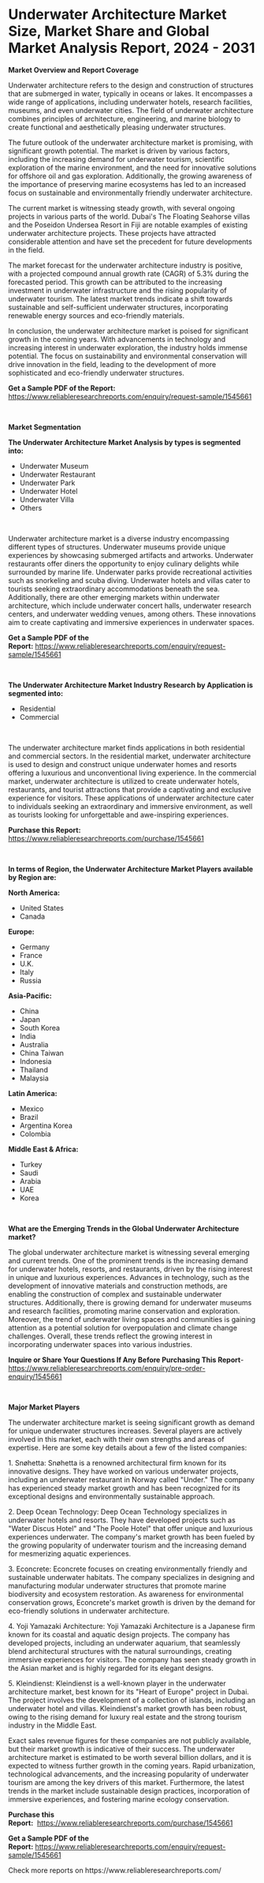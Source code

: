 <p><h1>Underwater Architecture Market Size, Market Share and Global Market Analysis Report, 2024 - 2031</h1></p><p><strong>Market Overview and Report Coverage</strong></p>
<p><p>Underwater architecture refers to the design and construction of structures that are submerged in water, typically in oceans or lakes. It encompasses a wide range of applications, including underwater hotels, research facilities, museums, and even underwater cities. The field of underwater architecture combines principles of architecture, engineering, and marine biology to create functional and aesthetically pleasing underwater structures.</p><p>The future outlook of the underwater architecture market is promising, with significant growth potential. The market is driven by various factors, including the increasing demand for underwater tourism, scientific exploration of the marine environment, and the need for innovative solutions for offshore oil and gas exploration. Additionally, the growing awareness of the importance of preserving marine ecosystems has led to an increased focus on sustainable and environmentally friendly underwater architecture.</p><p>The current market is witnessing steady growth, with several ongoing projects in various parts of the world. Dubai's The Floating Seahorse villas and the Poseidon Undersea Resort in Fiji are notable examples of existing underwater architecture projects. These projects have attracted considerable attention and have set the precedent for future developments in the field.</p><p>The market forecast for the underwater architecture industry is positive, with a projected compound annual growth rate (CAGR) of 5.3% during the forecasted period. This growth can be attributed to the increasing investment in underwater infrastructure and the rising popularity of underwater tourism. The latest market trends indicate a shift towards sustainable and self-sufficient underwater structures, incorporating renewable energy sources and eco-friendly materials.</p><p>In conclusion, the underwater architecture market is poised for significant growth in the coming years. With advancements in technology and increasing interest in underwater exploration, the industry holds immense potential. The focus on sustainability and environmental conservation will drive innovation in the field, leading to the development of more sophisticated and eco-friendly underwater structures.</p></p>
<p><strong>Get a Sample PDF of the Report:</strong> <a href="https://www.reliableresearchreports.com/enquiry/request-sample/1545661">https://www.reliableresearchreports.com/enquiry/request-sample/1545661</a></p>
<p>&nbsp;</p>
<p><strong>Market Segmentation</strong></p>
<p><strong>The Underwater Architecture Market Analysis by types is segmented into:</strong></p>
<p><ul><li>Underwater Museum</li><li>Underwater Restaurant</li><li>Underwater Park</li><li>Underwater Hotel</li><li>Underwater Villa</li><li>Others</li></ul></p>
<p>&nbsp;</p>
<p><p>Underwater architecture market is a diverse industry encompassing different types of structures. Underwater museums provide unique experiences by showcasing submerged artifacts and artworks. Underwater restaurants offer diners the opportunity to enjoy culinary delights while surrounded by marine life. Underwater parks provide recreational activities such as snorkeling and scuba diving. Underwater hotels and villas cater to tourists seeking extraordinary accommodations beneath the sea. Additionally, there are other emerging markets within underwater architecture, which include underwater concert halls, underwater research centers, and underwater wedding venues, among others. These innovations aim to create captivating and immersive experiences in underwater spaces.</p></p>
<p><strong>Get a Sample PDF of the Report:</strong>&nbsp;<a href="https://www.reliableresearchreports.com/enquiry/request-sample/1545661">https://www.reliableresearchreports.com/enquiry/request-sample/1545661</a></p>
<p>&nbsp;</p>
<p><strong>The Underwater Architecture Market Industry Research by Application is segmented into:</strong></p>
<p><ul><li>Residential</li><li>Commercial</li></ul></p>
<p>&nbsp;</p>
<p><p>The underwater architecture market finds applications in both residential and commercial sectors. In the residential market, underwater architecture is used to design and construct unique underwater homes and resorts offering a luxurious and unconventional living experience. In the commercial market, underwater architecture is utilized to create underwater hotels, restaurants, and tourist attractions that provide a captivating and exclusive experience for visitors. These applications of underwater architecture cater to individuals seeking an extraordinary and immersive environment, as well as tourists looking for unforgettable and awe-inspiring experiences.</p></p>
<p><strong>Purchase this Report:</strong>&nbsp; <a href="https://www.reliableresearchreports.com/purchase/1545661">https://www.reliableresearchreports.com/purchase/1545661</a></p>
<p>&nbsp;</p>
<p><strong>In terms of Region, the Underwater Architecture Market Players available by Region are:</strong></p>
<p>
    <p> <strong> North America: </strong>
        <ul>
            <li>United States</li>
            <li>Canada</li>
        </ul>
        </p> 
    <p> <strong> Europe: </strong>
        <ul>
            <li>Germany</li>
            <li>France</li>
            <li>U.K.</li>
            <li>Italy</li>
            <li>Russia</li>
        </ul>
        </p> 
    <p> <strong> Asia-Pacific: </strong>
        <ul>
            <li>China</li>
            <li>Japan</li>
            <li>South Korea</li>
            <li>India</li>
            <li>Australia</li>
            <li>China Taiwan</li>
            <li>Indonesia</li>
            <li>Thailand</li>
            <li>Malaysia</li>
        </ul>
        </p> 
    <p> <strong> Latin America: </strong>
        <ul>
            <li>Mexico</li>
            <li>Brazil</li>
            <li>Argentina Korea</li>
            <li>Colombia</li>
        </ul>
        </p> 
    <p> <strong> Middle East & Africa: </strong>
        <ul>
            <li>Turkey</li>
            <li>Saudi</li>
            <li>Arabia</li>
            <li>UAE</li>
            <li>Korea</li>
        </ul>
    </p>
    </p>
<p>&nbsp;</p>
<p><strong>What are the Emerging Trends in the Global Underwater Architecture market?</strong></p>
<p><p>The global underwater architecture market is witnessing several emerging and current trends. One of the prominent trends is the increasing demand for underwater hotels, resorts, and restaurants, driven by the rising interest in unique and luxurious experiences. Advances in technology, such as the development of innovative materials and construction methods, are enabling the construction of complex and sustainable underwater structures. Additionally, there is growing demand for underwater museums and research facilities, promoting marine conservation and exploration. Moreover, the trend of underwater living spaces and communities is gaining attention as a potential solution for overpopulation and climate change challenges. Overall, these trends reflect the growing interest in incorporating underwater spaces into various industries.</p></p>
<p><strong>Inquire or Share Your Questions If Any Before Purchasing This Report</strong>- <a href="https://www.reliableresearchreports.com/enquiry/pre-order-enquiry/1545661">https://www.reliableresearchreports.com/enquiry/pre-order-enquiry/1545661</a></p>
<p>&nbsp;</p>
<p><strong>Major Market Players</strong></p>
<p><p>The underwater architecture market is seeing significant growth as demand for unique underwater structures increases. Several players are actively involved in this market, each with their own strengths and areas of expertise. Here are some key details about a few of the listed companies:</p><p>1. Snøhetta: Snøhetta is a renowned architectural firm known for its innovative designs. They have worked on various underwater projects, including an underwater restaurant in Norway called "Under." The company has experienced steady market growth and has been recognized for its exceptional designs and environmentally sustainable approach.</p><p>2. Deep Ocean Technology: Deep Ocean Technology specializes in underwater hotels and resorts. They have developed projects such as "Water Discus Hotel" and "The Poole Hotel" that offer unique and luxurious experiences underwater. The company's market growth has been fueled by the growing popularity of underwater tourism and the increasing demand for mesmerizing aquatic experiences.</p><p>3. Econcrete: Econcrete focuses on creating environmentally friendly and sustainable underwater habitats. The company specializes in designing and manufacturing modular underwater structures that promote marine biodiversity and ecosystem restoration. As awareness for environmental conservation grows, Econcrete's market growth is driven by the demand for eco-friendly solutions in underwater architecture.</p><p>4. Yoji Yamazaki Architecture: Yoji Yamazaki Architecture is a Japanese firm known for its coastal and aquatic design projects. The company has developed projects, including an underwater aquarium, that seamlessly blend architectural structures with the natural surroundings, creating immersive experiences for visitors. The company has seen steady growth in the Asian market and is highly regarded for its elegant designs.</p><p>5. Kleindienst: Kleindienst is a well-known player in the underwater architecture market, best known for its "Heart of Europe" project in Dubai. The project involves the development of a collection of islands, including an underwater hotel and villas. Kleindienst's market growth has been robust, owing to the rising demand for luxury real estate and the strong tourism industry in the Middle East.</p><p>Exact sales revenue figures for these companies are not publicly available, but their market growth is indicative of their success. The underwater architecture market is estimated to be worth several billion dollars, and it is expected to witness further growth in the coming years. Rapid urbanization, technological advancements, and the increasing popularity of underwater tourism are among the key drivers of this market. Furthermore, the latest trends in the market include sustainable design practices, incorporation of immersive experiences, and fostering marine ecology conservation.</p></p>
<p><strong>Purchase this Report:</strong>&nbsp;&nbsp;<a href="https://www.reliableresearchreports.com/purchase/1545661">https://www.reliableresearchreports.com/purchase/1545661</a></p>
<p></p>
<p><strong>Get a Sample PDF of the Report:</strong>&nbsp;<a href="https://www.reliableresearchreports.com/enquiry/request-sample/1545661">https://www.reliableresearchreports.com/enquiry/request-sample/1545661</a></p>
<p>Check more reports on https://www.reliableresearchreports.com/</p>